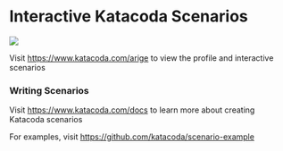 # Interactive Katacoda Scenarios

[![](http://shields.katacoda.com/katacoda/arige/count.svg)](https://www.katacoda.com/arige "Get your profile on Katacoda.com")

Visit https://www.katacoda.com/arige to view the profile and interactive scenarios

### Writing Scenarios
Visit https://www.katacoda.com/docs to learn more about creating Katacoda scenarios

For examples, visit https://github.com/katacoda/scenario-example
